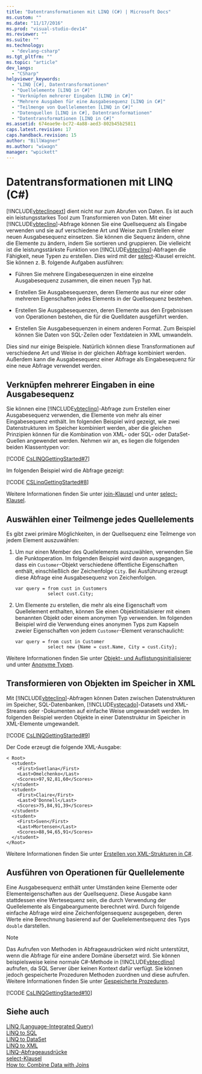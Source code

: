 ```yaml
---
title: "Datentransformationen mit LINQ (C#) | Microsoft Docs"
ms.custom: ""
ms.date: "11/17/2016"
ms.prod: "visual-studio-dev14"
ms.reviewer: ""
ms.suite: ""
ms.technology: 
  - "devlang-csharp"
ms.tgt_pltfrm: ""
ms.topic: "article"
dev_langs: 
  - "CSharp"
helpviewer_keywords: 
  - "LINQ [C#], Datentransformationen"
  - "Quellelemente [LINQ in C#]"
  - "Verknüpfen mehrerer Eingaben [LINQ in C#]"
  - "Mehrere Ausgaben für eine Ausgabesequenz [LINQ in C#]"
  - "Teilmenge von Quellelementen [LINQ in C#]"
  - "Datenquellen [LINQ in C#], Datentransformationen"
  - "Datentransformationen [LINQ in C#]"
ms.assetid: 674eae9e-bc72-4a88-aed3-802b45b25811
caps.latest.revision: 17
caps.handback.revision: 15
author: "BillWagner"
ms.author: "wiwagn"
manager: "wpickett"
---
```

# Datentransformationen mit LINQ (C#)
[!INCLUDE[vbteclinqext](../../../../csharp/getting-started/includes/vbteclinqext_md.md)] dient nicht nur zum Abrufen von Daten.  Es ist auch ein leistungsstarkes Tool zum Transformieren von Daten.  Mit einer [!INCLUDE[vbteclinq](../../../../csharp/includes/vbteclinq_md.md)]\-Abfrage können Sie eine Quellsequenz als Eingabe verwenden und sie auf verschiedene Art und Weise zum Erstellen einer neuen Ausgabesequenz einsetzen.  Sie können die Sequenz ändern, ohne die Elemente zu ändern, indem Sie sortieren und gruppieren. Die vielleicht ist die leistungsstärkste Funktion von [!INCLUDE[vbteclinq](../../../../csharp/includes/vbteclinq_md.md)]\-Abfragen die Fähigkeit, neue Typen zu erstellen.  Dies wird mit der [select](../../../../csharp/language-reference/keywords/select-clause.md)\-Klausel erreicht.  Sie können z. B. folgende Aufgaben ausführen:  
  
-   Führen Sie mehrere Eingabesequenzen in eine einzelne Ausgabesequenz zusammen, die einen neuen Typ hat.  
  
-   Erstellen Sie Ausgabesequenzen, deren Elemente aus nur einer oder mehreren Eigenschaften jedes Elements in der Quellsequenz bestehen.  
  
-   Erstellen Sie Ausgabesequenzen, deren Elemente aus den Ergebnissen von Operationen bestehen, die für die Quelldaten ausgeführt werden.  
  
-   Erstellen Sie Ausgabesequenzen in einem anderen Format.  Zum Beispiel können Sie Daten von SQL\-Zeilen oder Textdateien in XML umwandeln.  
  
 Dies sind nur einige Beispiele.  Natürlich können diese Transformationen auf verschiedene Art und Weise in der gleichen Abfrage kombiniert werden.  Außerdem kann die Ausgabesequenz einer Abfrage als Eingabesequenz für eine neue Abfrage verwendet werden.  
  
## Verknüpfen mehrerer Eingaben in eine Ausgabesequenz  
 Sie können eine [!INCLUDE[vbteclinq](../../../../csharp/includes/vbteclinq_md.md)]\-Abfrage zum Erstellen einer Ausgabesequenz verwenden, die Elemente von mehr als einer Eingabesequenz enthält.  Im folgenden Beispiel wird gezeigt, wie zwei Datenstrukturen im Speicher kombiniert werden, aber die gleichen Prinzipien können für die Kombination von XML\- oder SQL\- oder DataSet\-Quellen angewendet werden.  Nehmen wir an, es liegen die folgenden beiden Klassentypen vor:  
  
 [!CODE [CsLINQGettingStarted#7](../CodeSnippet/VS_Snippets_VBCSharp/CsLINQGettingStarted#7)]  
  
 Im folgenden Beispiel wird die Abfrage gezeigt:  
  
 [!CODE [CSLinqGettingStarted#8](../CodeSnippet/VS_Snippets_VBCSharp/CsLINQGettingStarted#8)]  
  
 Weitere Informationen finden Sie unter [join\-Klausel](../../../../csharp/language-reference/keywords/join-clause.md) und unter [select\-Klausel](../../../../csharp/language-reference/keywords/select-clause.md).  
  
## Auswählen einer Teilmenge jedes Quellelements  
 Es gibt zwei primäre Möglichkeiten, in der Quellsequenz eine Teilmenge von jedem Element auszuwählen:  
  
1.  Um nur einen Member des Quellelements auszuwählen, verwenden Sie die Punktoperation.  Im folgenden Beispiel wird davon ausgegangen, dass ein `Customer`\-Objekt verschiedene öffentliche Eigenschaften enthält, einschließlich der Zeichenfolge `City`.  Bei Ausführung erzeugt diese Abfrage eine Ausgabesequenz von Zeichenfolgen.  
  
    ```  
    var query = from cust in Customers  
                select cust.City;  
    ```  
  
2.  Um Elemente zu erstellen, die mehr als eine Eigenschaft vom Quellelement enthalten, können Sie einen Objektinitialisierer mit einem benannten Objekt oder einem anonymen Typ verwenden.  Im folgenden Beispiel wird die Verwendung eines anonymen Typs zum Kapseln zweier Eigenschaften von jedem `Customer`\-Element veranschaulicht:  
  
    ```  
    var query = from cust in Customer  
                select new {Name = cust.Name, City = cust.City};  
    ```  
  
 Weitere Informationen finden Sie unter [Objekt\- und Auflistungsinitialisierer](../../../../csharp/programming-guide/classes-and-structs/object-and-collection-initializers.md) und unter [Anonyme Typen](../../../../csharp/programming-guide/classes-and-structs/anonymous-types.md).  
  
## Transformieren von Objekten im Speicher in XML  
 Mit [!INCLUDE[vbteclinq](../../../../csharp/includes/vbteclinq_md.md)]\-Abfragen können Daten zwischen Datenstrukturen im Speicher, SQL\-Datenbanken, [!INCLUDE[vstecado](../../../../csharp/programming-guide/concepts/linq/includes/vstecado_md.md)]\-Datasets und XML\-Streams oder \-Dokumenten auf einfache Weise umgewandelt werden.  Im folgenden Beispiel werden Objekte in einer Datenstruktur im Speicher in XML\-Elemente umgewandelt.  
  
 [!CODE [CsLINQGettingStarted#9](../CodeSnippet/VS_Snippets_VBCSharp/CsLINQGettingStarted#9)]  
  
 Der Code erzeugt die folgende XML\-Ausgabe:  
  
```  
< Root>  
  <student>  
    <First>Svetlana</First>  
    <Last>Omelchenko</Last>  
    <Scores>97,92,81,60</Scores>  
  </student>  
  <student>  
    <First>Claire</First>  
    <Last>O'Donnell</Last>  
    <Scores>75,84,91,39</Scores>  
  </student>  
  <student>  
    <First>Sven</First>  
    <Last>Mortensen</Last>  
    <Scores>88,94,65,91</Scores>  
  </student>  
</Root>  
```  
  
 Weitere Informationen finden Sie unter [Erstellen von XML\-Strukturen in C\#](../Topic/Creating%20XML%20Trees%20in%20C%23%20\(LINQ%20to%20XML\)1.md).  
  
## Ausführen von Operationen für Quellelemente  
 Eine Ausgabesequenz enthält unter Umständen keine Elemente oder Elementeigenschaften aus der Quellsequenz.  Diese Ausgabe kann stattdessen eine Wertesequenz sein, die durch Verwendung der Quellelemente als Eingabeargumente berechnet wird.  Durch folgende einfache Abfrage wird eine Zeichenfolgensequenz ausgegeben, deren Werte eine Berechnung basierend auf der Quellelementsequenz des Typs `double` darstellen.  
  
> [!NOTE]
>  Das Aufrufen von Methoden in Abfrageausdrücken wird nicht unterstützt, wenn die Abfrage für eine andere Domäne übersetzt wird.  Sie können beispielsweise keine normale C\#\-Methode in [!INCLUDE[vbtecdlinq](../../../../csharp/includes/vbtecdlinq_md.md)] aufrufen, da SQL Server über keinen Kontext dafür verfügt.  Sie können jedoch gespeicherte Prozeduren Methoden zuordnen und diese aufrufen.  Weitere Informationen finden Sie unter [Gespeicherte Prozeduren](../Topic/Stored%20Procedures.md).  
  
 [!CODE [CsLINQGettingStarted#10](../CodeSnippet/VS_Snippets_VBCSharp/CsLINQGettingStarted#10)]  
  
## Siehe auch  
 [LINQ \(Language\-Integrated Query\)](../Topic/LINQ%20\(Language-Integrated%20Query\).md)   
 [LINQ to SQL](../Topic/LINQ%20to%20SQL.md)   
 [LINQ to DataSet](../Topic/LINQ%20to%20DataSet.md)   
 [LINQ to XML](../../../../visual-basic/programming-guide/concepts/linq/linq-to-xml.md)   
 [LINQ\-Abfrageausdrücke](../../../../csharp/programming-guide/linq-query-expressions/index.md)   
 [select\-Klausel](../../../../csharp/language-reference/keywords/select-clause.md)   
 [How to: Combine Data with Joins](../../../../visual-basic/programming-guide/language-features/linq/how-to-combine-data-with-linq-by-using-joins.md)